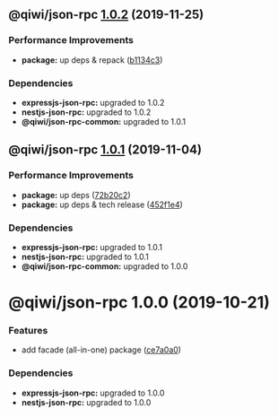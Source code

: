 ## @qiwi/json-rpc [1.0.2](https://github.com/qiwi/json-rpc/compare/@qiwi/json-rpc@1.0.1...@qiwi/json-rpc@1.0.2) (2019-11-25)


### Performance Improvements

* **package:** up deps & repack ([b1134c3](https://github.com/qiwi/json-rpc/commit/b1134c3222a6d45927e542b0c29ee8524723c884))





### Dependencies

* **expressjs-json-rpc:** upgraded to 1.0.2
* **nestjs-json-rpc:** upgraded to 1.0.2
* **@qiwi/json-rpc-common:** upgraded to 1.0.1

## @qiwi/json-rpc [1.0.1](https://github.com/qiwi/json-rpc/compare/@qiwi/json-rpc@1.0.0...@qiwi/json-rpc@1.0.1) (2019-11-04)


### Performance Improvements

* **package:** up deps ([72b20c2](https://github.com/qiwi/json-rpc/commit/72b20c2022d0874717e99d92f0ea9344c0573030))
* **package:** up deps & tech release ([452f1e4](https://github.com/qiwi/json-rpc/commit/452f1e4f1f32a4c09a4b55a3d58b7d19e40145c9))





### Dependencies

* **expressjs-json-rpc:** upgraded to 1.0.1
* **nestjs-json-rpc:** upgraded to 1.0.1
* **@qiwi/json-rpc-common:** upgraded to 1.0.0

# @qiwi/json-rpc 1.0.0 (2019-10-21)


### Features

* add facade (all-in-one) package ([ce7a0a0](https://github.com/qiwi/json-rpc/commit/ce7a0a0))





### Dependencies

* **expressjs-json-rpc:** upgraded to 1.0.0
* **nestjs-json-rpc:** upgraded to 1.0.0
